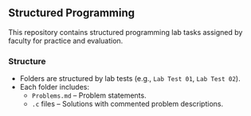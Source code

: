 <h2>Structured Programming</h2>

<p>This repository contains structured programming lab tasks assigned by faculty for practice and evaluation.</p>

<h3>Structure</h3>
<ul>
    <li>Folders are structured by lab tests (e.g., <code>Lab Test 01</code>, <code>Lab Test 02</code>).</li>
    <li>Each folder includes:
        <ul>
            <li><code>Problems.md</code> – Problem statements.</li>
            <li><code>.c</code> files – Solutions with commented problem descriptions.</li>
        </ul>
    </li>
</ul>
